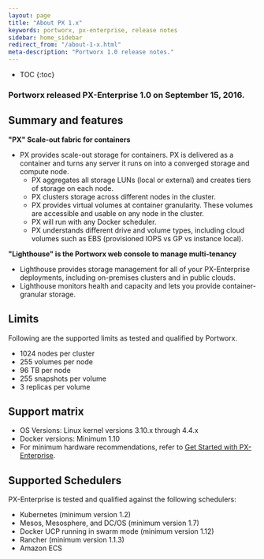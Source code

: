 ```yaml
---
layout: page
title: "About PX 1.x"
keywords: portworx, px-enterprise, release notes
sidebar: home_sidebar
redirect_from: "/about-1-x.html"
meta-description: "Portworx 1.0 release notes."
---
```


* TOC
{:toc}

### Portworx released PX-Enterprise 1.0 on September 15, 2016.

## Summary and features

**"PX" Scale-out fabric for containers**

* PX provides scale-out storage for containers. PX is delivered as a container and turns any server it runs on into a converged storage and compute node.
  * PX aggregates all storage LUNs (local or external) and creates tiers of storage on each node.
  * PX clusters storage across different nodes in the cluster.
  * PX provides virtual volumes at container granularity.  These volumes are accessible and usable on any node in the cluster.
  * PX will run with any Docker scheduler.
  * PX understands different drive and volume types, including cloud volumes such as EBS (provisioned IOPS vs GP vs instance local).

**"Lighthouse" is the Portworx web console to manage multi-tenancy**

* Lighthouse provides storage management for all of your PX-Enterprise deployments, including on-premises clusters and in public clouds.
* Lighthouse monitors health and capacity and lets you provide container-granular storage.

## Limits

Following are the supported limits as tested and qualified by Portworx.

* 1024 nodes per cluster
* 255 volumes per node
* 96 TB per node
* 255 snapshots per volume
* 3 replicas per volume

## Support matrix

* OS Versions: Linux kernel versions 3.10.x through 4.4.x
* Docker versions: Minimum 1.10
* For minimum hardware recommendations, refer to [Get Started with PX-Enterprise](/#install-with-a-container-orchestrator).

## Supported Schedulers

PX-Enterprise is tested and qualified against the following schedulers:

* Kubernetes (minimum version 1.2)
* Mesos, Mesosphere, and DC/OS (minimum version 1.7)
* Docker UCP running in swarm mode (minimum version 1.12)
* Rancher (minimum version 1.1.3)
* Amazon ECS
